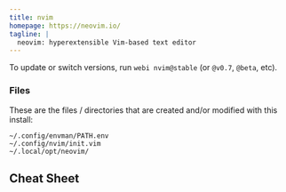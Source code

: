 ```yaml
---
title: nvim
homepage: https://neovim.io/
tagline: |
  neovim: hyperextensible Vim-based text editor
---
```


To update or switch versions, run `webi nvim@stable` (or `@v0.7`, `@beta`, etc).

### Files

These are the files / directories that are created and/or modified with this
install:

```text
~/.config/envman/PATH.env
~/.config/nvim/init.vim
~/.local/opt/neovim/
```

## Cheat Sheet
